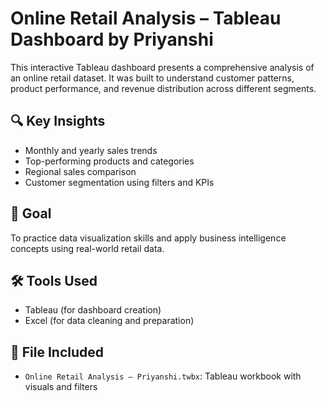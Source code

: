 # Online Retail Analysis – Tableau Dashboard by Priyanshi

This interactive Tableau dashboard presents a comprehensive analysis of an online retail dataset. It was built to understand customer patterns, product performance, and revenue distribution across different segments.

## 🔍 Key Insights
- Monthly and yearly sales trends
- Top-performing products and categories
- Regional sales comparison
- Customer segmentation using filters and KPIs

## 🎯 Goal
To practice data visualization skills and apply business intelligence concepts using real-world retail data.

## 🛠 Tools Used
- Tableau (for dashboard creation)
- Excel (for data cleaning and preparation)

## 📁 File Included
- `Online Retail Analysis – Priyanshi.twbx`: Tableau workbook with visuals and filters
